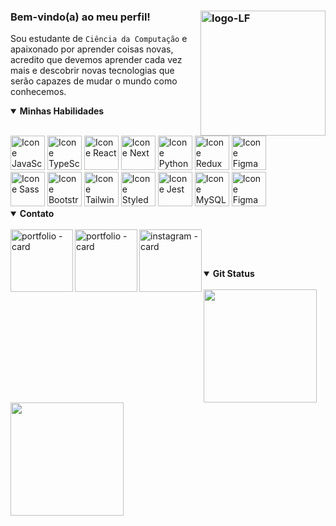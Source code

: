 ### Bem-vindo(a) ao meu perfil! <img src="https://leofagundes.s3.amazonaws.com/lf.svg" alt="logo-LF" min-width="200px" max-width="200px" width="200px" align="right"> 

Sou estudante de `Ciência da Computação` e apaixonado por aprender coisas novas, acredito que devemos aprender cada vez mais e descobrir novas tecnologias que serão capazes de mudar o mundo como conhecemos.

<details open>
  <summary><strong>Minhas Habilidades</strong></summary>
  
  <br>
  <div style="display: inline-block">
    <a href="https://developer.mozilla.org/en-US/docs/Web/JavaScript" target="_blank"><img alt="Icone JavaScript" src="https://leofagundes.s3.amazonaws.com/skills-svg/javascript.svg" width="55px"/></a>
    <a href="https://www.typescriptlang.org/" target="_blank"><img alt="Icone TypeScript" src="https://leofagundes.s3.amazonaws.com/skills-svg/typescript.svg" width="55px"/></a>
    <a href="https://reactjs.org/" target="_blank"><img alt="Icone React" src="https://leofagundes.s3.amazonaws.com/skills-svg/react.svg" width="55px"/></a>
    <a href="https://nextjs.org/" target="_blank"><img alt="Icone Next" src="https://leofagundes.s3.amazonaws.com/skills-svg/next.svg" width="55px"/></a>
    <a href="https://docs.python.org/3/" target="_blank"><img alt="Icone Python" src="https://leofagundes.s3.amazonaws.com/skills-svg/python.svg" width="55px"/></a>
    <a href="https://redux.js.org/" target="_blank"><img alt="Icone Redux" src="https://leofagundes.s3.amazonaws.com/skills-svg/redux.svg" width="55px"/></a>
    <a href="https://nodejs.org/docs/latest/api/" target="_blank"><img alt="Icone Figma" src="https://leofagundes.s3.amazonaws.com/skills-svg/node.svg" width="55px"/></a>
  </div>
  <div style="display: inline-block">
    <a href="https://sass-lang.com/" target="_blank"><img alt="Icone Sass" src="https://leofagundes.s3.amazonaws.com/skills-svg/sass.svg" width="55px"/></a>
    <a href="https://getbootstrap.com/" target="_blank"><img alt="Icone Bootstrap" src="https://leofagundes.s3.amazonaws.com/skills-svg/bootstrap.svg" width="55px"/></a>
    <a href="https://tailwindcss.com/" target="_blank"><img alt="Icone Tailwind CSS" src="https://leofagundes.s3.amazonaws.com/skills-svg/tailwind.svg" width="55px"/></a>
    <a href="https://styled-components.com/" target="_blank"><img alt="Icone Styled Components" src="https://leofagundes.s3.amazonaws.com/skills-svg/styled-components.svg" width="55px"/></a>
    <a href="https://help.figma.com/hc/en-us" target="_blank"><img alt="Icone Jest" src="https://leofagundes.s3.amazonaws.com/skills-svg/jest.svg" width="55px"/></a>
    <a href="https://dev.mysql.com/doc/" target="_blank"><img alt="Icone MySQL" src="https://leofagundes.s3.amazonaws.com/skills-svg/sql.svg" width="55px"/></a>
    <a href="https://help.figma.com/hc/en-us" target="_blank"><img alt="Icone Figma" src="https://leofagundes.s3.amazonaws.com/skills-svg/figma.svg" width="55px"/></a>
  </div>
</details>

<details open>
  <summary><strong>Contato</strong></summary>
  
  <br>
  <a href="https://leofagundes.dev.br" target="_blank"><img src="https://leofagundes.s3.amazonaws.com/portfolio+-+card.png" alt="portfolio - card" min-width="100px" max-width="100px" width="100px" align="left"></a>
  <a href="https://www.linkedin.com/in/leonardo-fagundes-5a348a248/" target="_blank"><img src="https://leofagundes.s3.amazonaws.com/linkedin+-+card.png" alt="portfolio - card" min-width="100px" max-width="100px" width="100px" align="left"></a>
  <a href="https://www.instagram.com/leo.fagundes.50/" target="_blank"><img src="https://leofagundes.s3.amazonaws.com/instagram+-+card.png" alt="instagram - card" min-width="100px" max-width="100px" width="100px" align="left"></a>

  <br><br>
</details>


<details open>
  <summary><strong>Git Status</strong></summary>
  
  <br>

  <div align="left" class="custom-border">
    <img height="181em" src="https://github-readme-stats.vercel.app/api?username=leoFagundes&show_icons=true&bg_color=0F0F0F&title_color=01A66B&text_color=fff&icon_color=01A66B&border_color=01A66B&hide_rank=true&include_all_commits=true&count_private=true"/>
    <img height="181em" src="https://github-readme-stats.vercel.app/api/top-langs/?username=leoFagundes&card_width&layout=compact&langs_count=7&bg_color=0F0F0F&title_color=01A66B&text_color=fff&icon_color=01A66B&border_color=01A66B&count_private=true"/>
  </div> 
</details>
